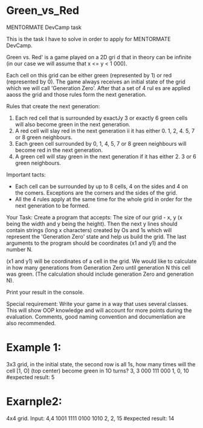 # Green_vs_Red
MENTORMATE DevCamp task

This is the task I have to solve in order to apply for MENTORMATE DevCamp.


Green vs. Red' is a game played on a 2D gri d that in theory can be infinite (in our case we will assume that x <= y < 1 000).

Each cell on this grid can be either green (represented by 1) or red (represented by 0). The game always receives an initial state of the grid which we will call 'Generation Zero'. After that a set of 4 rul es are applied aaoss the grid and those rules form the next generation.

Rules that create the next generation: 
  1. Each red cell that is surrounded by exactJy 3 or exactly 6 green cells will also become green in the next generation.
  2. A red cell will slay red in the next generation ii it has either 0. 1, 2, 4. 5, 7 or 8 green neighbours.
  3. Each green cell surrounded by 0, 1, 4, 5, 7 or 8 green neighbours will become red in the next generation.
  4. A green cell will stay green in the next generation if it has either 2. 3 or 6 green neighbours.
  
 Important tacts:
  - Each cell can be surrounded by up to 8 cells, 4 on the sides and 4 on the comers. Exceptions are the corners and the sides of the grid.
  - All the 4 rules apply at the same time for the whole grid in order for the next generation to be formed.
  
 Your Task:
  Create a program that accepts: 
  The size of our grid - x, y (x being the width and y being the height).
  Then the next y lines should contain strings (long x characters) created by Os and 1s which will represent the 'Generation Zero' state and help us build the grid.
  The last arguments to the program should be coordinates (x1 and y1) and the number N.
  
(x1 and y1) will be coordinates of a cell in the grid. We would like to calculate in how many generations from Generation Zero until generation N this cell was green. (The calculation should include generation Zero and generation N).

Print your result in the console.

Special requirement: Write your game in a way that uses several classes. This will show OOP knowledge and will account for more points during the evaluation. Comments, good naming convention and documenlation are also recommended.

# Example 1:
3x3 grid, in the initial state, the second row is all 1s, how many times will the cell [1, O] (top center) become green in 1O turns?
3, 3 
000 
111 
000 
1, 0, 10
#expected result: 5


# Exarnple2:
4x4 grid. Input:
4,4 
1001 
1111 
0100 
1010 
2, 2, 15 
#expected result: 14 
